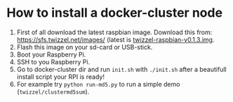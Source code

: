 # How to install a docker-cluster node

1. First of all download the latest raspbian image.
Download this from:
https://sfs.twizzel.net/images/ (latest is [twizzel-raspbian-v0.1.3.img](https://sfs.twizzel.net/images/twizzel-raspbian-v0.1.3.tar.gz).
2. Flash this image on your sd-card or USB-stick.
3. Boot your Raspberry Pi.
4. SSH to you Raspberry Pi.
5. Go to docker-cluster dir and run `init.sh` with `./init.sh` after a beautifull install script your RPI is ready!
6. For example try `python run-md5.py` to run a simple demo (`twizzel/clustermd5sum`).